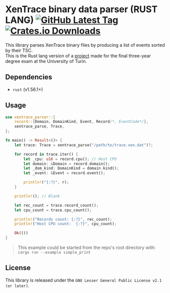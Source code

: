 # XenTrace binary data parser (RUST LANG) [![GitHub Latest Tag](https://img.shields.io/github/v/tag/giuseppe998e/xentrace-parser-rs?style=flat-square)](https://github.com/giuseppe998e/xentrace-parser-rs/tags) [![Crates.io Downloads](https://img.shields.io/crates/d/xentrace-parser?style=flat-square)](https://crates.io/crates/xentrace-parser)

This library parses XenTrace binary files by producing a list of events sorted by their TSC.  
This is the Rust lang version of a [project](https://github.com/giuseppe998e/xentrace-parser) made for the final three-year degree exam at the University of Turin.

## Dependencies

- `rust` (v1.56.1+)

## Usage

```rust
use xentrace_parser::{
    record::{Domain, DomainKind, Event, Record/*, EventCode*/},
    xentrace_parse, Trace,
};

fn main() -> Result<()> {
    let trace: Trace = xentrace_parse("/path/to/trace.xen.dat")?;

    for record in trace.iter() {
        let _cpu: u16 = record.cpu(); // Host CPU
        let domain: &Domain = record.domain();
        let _dom_kind: DomainKind = domain.kind();
        let _event: &Event = record.event();

        println!("{:?}", r);
    }

    println!(); // Blank

    let rec_count = trace.record_count();
    let cpu_count = trace.cpu_count();

    println!("Records count: {:?}", rec_count);
    println!("Host CPU count:  {:?}", cpu_count);

    Ok(())
}
```

> This example could be started from the repo's root directory with: `cargo run --example simple_print`

## License

This library is released under the `GNU Lesser General Public License v2.1 (or later)`.

